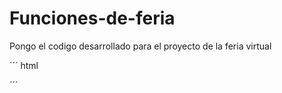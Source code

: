 # Funciones-de-feria
Pongo el codigo desarrollado para el proyecto de la feria virtual

´´´ html
<body>
´´´
